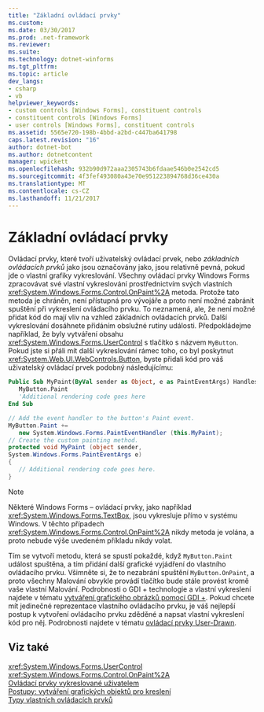 ```yaml
---
title: "Základní ovládací prvky"
ms.custom: 
ms.date: 03/30/2017
ms.prod: .net-framework
ms.reviewer: 
ms.suite: 
ms.technology: dotnet-winforms
ms.tgt_pltfrm: 
ms.topic: article
dev_langs:
- csharp
- vb
helpviewer_keywords:
- custom controls [Windows Forms], constituent controls
- constituent controls [Windows Forms]
- user controls [Windows Forms], constituent controls
ms.assetid: 5565e720-198b-4bbd-a2bd-c447ba641798
caps.latest.revision: "16"
author: dotnet-bot
ms.author: dotnetcontent
manager: wpickett
ms.openlocfilehash: 932b90d972aaa2305743b6fdaae546b0e2542cd5
ms.sourcegitcommit: 4f3fef493080a43e70e951223894768d36ce430a
ms.translationtype: MT
ms.contentlocale: cs-CZ
ms.lasthandoff: 11/21/2017
---
```

# <a name="constituent-controls"></a>Základní ovládací prvky
Ovládací prvky, které tvoří uživatelský ovládací prvek, nebo *základních ovládacích prvků* jako jsou označovány jako, jsou relativně pevná, pokud jde o vlastní grafiky vykreslování. Všechny ovládací prvky Windows Forms zpracovávat své vlastní vykreslování prostřednictvím svých vlastních <xref:System.Windows.Forms.Control.OnPaint%2A> metoda. Protože tato metoda je chráněn, není přístupná pro vývojáře a proto není možné zabránit spuštění při vykreslení ovládacího prvku. To neznamená, ale, že není možné přidat kód do mají vliv na vzhled základních ovládacích prvků. Další vykreslování dosáhnete přidáním obslužné rutiny události. Předpokládejme například, že byly vytváření obsahu <xref:System.Windows.Forms.UserControl> s tlačítko s názvem `MyButton`. Pokud jste si přáli mít další vykreslování rámec toho, co byl poskytnut <xref:System.Web.UI.WebControls.Button>, byste přidali kód pro váš uživatelský ovládací prvek podobný následujícímu:  
  
```vb  
Public Sub MyPaint(ByVal sender as Object, e as PaintEventArgs) Handles _  
   MyButton.Paint  
   'Additional rendering code goes here  
End Sub  
```  
  
```csharp  
// Add the event handler to the button's Paint event.  
MyButton.Paint +=   
   new System.Windows.Forms.PaintEventHandler (this.MyPaint);  
// Create the custom painting method.  
protected void MyPaint (object sender,   
System.Windows.Forms.PaintEventArgs e)  
{  
   // Additional rendering code goes here.  
}  
```  
  
> [!NOTE]
>  Některé Windows Forms – ovládací prvky, jako například <xref:System.Windows.Forms.TextBox>, jsou vykresluje přímo v systému Windows. V těchto případech <xref:System.Windows.Forms.Control.OnPaint%2A> nikdy metoda je volána, a proto nebude výše uvedeném příkladu nikdy volat.  
  
 Tím se vytvoří metodu, která se spustí pokaždé, když `MyButton.Paint` událost spuštěna, a tím přidání další grafické vyjádření do vlastního ovládacího prvku. Všimněte si, že to nezabrání spuštění `MyButton.OnPaint`, a proto všechny Malování obvykle provádí tlačítko bude stále provést kromě vaše vlastní Malování. Podrobnosti o GDI + technologie a vlastní vykreslení najdete v tématu [vytváření grafického obrázků pomocí GDI +](../../../../docs/framework/winforms/advanced/how-to-create-graphics-objects-for-drawing.md). Pokud chcete mít jedinečné reprezentace vlastního ovládacího prvku, je váš nejlepší postup k vytvoření ovládacího prvku zděděné a napsat vlastní vykreslení kód pro něj. Podrobnosti najdete v tématu [ovládací prvky User-Drawn](../../../../docs/framework/winforms/controls/user-drawn-controls.md).  
  
## <a name="see-also"></a>Viz také  
 <xref:System.Windows.Forms.UserControl>  
 <xref:System.Windows.Forms.Control.OnPaint%2A>  
 [Ovládací prvky vykreslované uživatelem](../../../../docs/framework/winforms/controls/user-drawn-controls.md)  
 [Postupy: vytváření grafických objektů pro kreslení](../../../../docs/framework/winforms/advanced/how-to-create-graphics-objects-for-drawing.md)  
 [Typy vlastních ovládacích prvků](../../../../docs/framework/winforms/controls/varieties-of-custom-controls.md)
